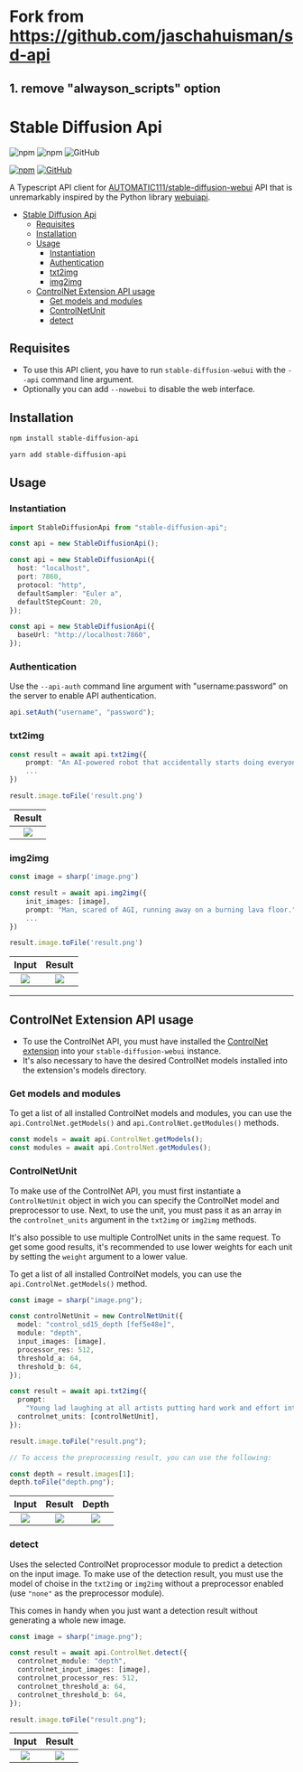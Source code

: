 # Fork from https://github.com/jaschahuisman/sd-api

## 1. remove "alwayson_scripts" option

# Stable Diffusion Api

![npm](https://img.shields.io/npm/v/stable-diffusion-api)
![npm](https://img.shields.io/npm/dw/stable-diffusion-api)
![GitHub](https://img.shields.io/github/license/jaschahuisman/sd-api)

[![npm](https://img.shields.io/badge/npm-CB3837?logo=npm&logoColor=white)](https://www.npmjs.com/package/stable-diffusion-api)
[![GitHub](https://img.shields.io/badge/GitHub-181717?logo=github&logoColor=white)](https://www.github.com/jaschahuisman/sd-api)

A Typescript API client for [AUTOMATIC111/stable-diffusion-webui](https://github.com/AUTOMATIC1111/stable-diffusion-webui) API that is unremarkably inspired by the Python library [webuiapi](https://github.com/mix1009/sdwebuiapi).

- [Stable Diffusion Api](#stable-diffusion-api)
  - [Requisites](#requisites)
  - [Installation](#installation)
  - [Usage](#usage)
    - [Instantiation](#instantiation)
    - [Authentication](#authentication)
    - [txt2img](#txt2img)
    - [img2img](#img2img)
  - [ControlNet Extension API usage](#controlnet-extension-api-usage)
    - [Get models and modules](#get-models-and-modules)
    - [ControlNetUnit](#controlnetunit)
    - [detect](#detect)

## Requisites

- To use this API client, you have to run `stable-diffusion-webui` with the `--api` command line argument.
- Optionally you can add `--nowebui` to disable the web interface.

## Installation

```bash
npm install stable-diffusion-api
```

```bash
yarn add stable-diffusion-api
```

## Usage

### Instantiation

```typescript
import StableDiffusionApi from "stable-diffusion-api";

const api = new StableDiffusionApi();

const api = new StableDiffusionApi({
  host: "localhost",
  port: 7860,
  protocol: "http",
  defaultSampler: "Euler a",
  defaultStepCount: 20,
});

const api = new StableDiffusionApi({
  baseUrl: "http://localhost:7860",
});
```

### Authentication

Use the `--api-auth` command line argument with "username:password" on the server to enable API authentication.

```typescript
api.setAuth("username", "password");
```

### txt2img

```typescript
const result = await api.txt2img({
    prompt: "An AI-powered robot that accidentally starts doing everyone's job, causing chaos in the workplace."
    ...
})

result.image.toFile('result.png')
```

| Result
|:-------------------------:
| ![](assets/img/robot_workplace.png)

### img2img

```typescript
const image = sharp('image.png')

const result = await api.img2img({
    init_images: [image],
    prompt: "Man, scared of AGI, running away on a burning lava floor."
    ...
})

result.image.toFile('result.png')
```

|               Input               |             Result             |
| :-------------------------------: | :----------------------------: |
| ![](assets/img/running_track.png) | ![](assets/img/lava_floor.png) |

---

## ControlNet Extension API usage

- To use the ControlNet API, you must have installed the [ControlNet extension](https://github.com/Mikubill/sd-webui-controlnet) into your `stable-diffusion-webui` instance.
- It's also necessary to have the desired ControlNet models installed into the extension's models directory.

### Get models and modules

To get a list of all installed ControlNet models and modules, you can use the `api.ControlNet.getModels()` and `api.ControlNet.getModules()` methods.

```typescript
const models = await api.ControlNet.getModels();
const modules = await api.ControlNet.getModules();
```

### ControlNetUnit

To make use of the ControlNet API, you must first instantiate a `ControlNetUnit` object in wich you can specify the ControlNet model and preprocessor to use. Next, to use the unit, you must pass it as an array in the `controlnet_units` argument in the `txt2img` or `img2img` methods.

It's also possible to use multiple ControlNet units in the same request. To get some good results, it's recommended to use lower weights for each unit by setting the `weight` argument to a lower value.

To get a list of all installed ControlNet models, you can use the `api.ControlNet.getModels()` method.

```typescript
const image = sharp("image.png");

const controlNetUnit = new ControlNetUnit({
  model: "control_sd15_depth [fef5e48e]",
  module: "depth",
  input_images: [image],
  processor_res: 512,
  threshold_a: 64,
  threshold_b: 64,
});

const result = await api.txt2img({
  prompt:
    "Young lad laughing at all artists putting hard work and effort into their work.",
  controlnet_units: [controlNetUnit],
});

result.image.toFile("result.png");

// To access the preprocessing result, you can use the following:

const depth = result.images[1];
depth.toFile("depth.png");
```

|                Input                 |                 Result                 |                   Depth                   |
| :----------------------------------: | :------------------------------------: | :---------------------------------------: |
| ![](assets/img/grandpa_laughing.png) | ![](assets/img/young_lad_laughing.png) | ![](assets/img/grandpa_lauging_depth.png) |

### detect

Uses the selected ControlNet proprocessor module to predict a detection on the input image. To make use of the detection result, you must use the model of choise in the `txt2img` or `img2img` without a preprocessor enabled (use `"none"` as the preprocessor module).

This comes in handy when you just want a detection result without generating a whole new image.

```typescript
const image = sharp("image.png");

const result = await api.ControlNet.detect({
  controlnet_module: "depth",
  controlnet_input_images: [image],
  controlnet_processor_res: 512,
  controlnet_threshold_a: 64,
  controlnet_threshold_b: 64,
});

result.image.toFile("result.png");
```

|            Input             |               Result               |
| :--------------------------: | :--------------------------------: |
| ![](assets/img/food_man.png) | ![](assets/img/food_man_depth.png) |
